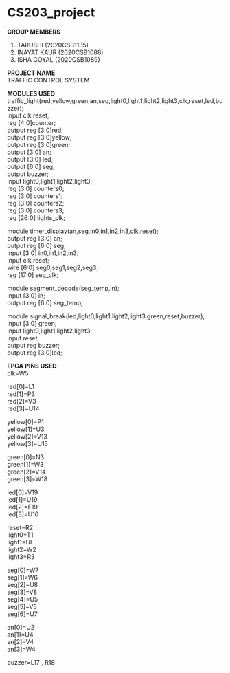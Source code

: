 # CS203_project

**GROUP MEMBERS**
1. TARUSHI         (2020CSB1135)
2. INAYAT KAUR     (2020CSB1088)
3. ISHA GOYAL      (2020CSB1089)

**PROJECT NAME**<br />
TRAFFIC CONTROL SYSTEM 

**MODULES USED**<br />
traffic_light(red,yellow,green,an,seg,light0,light1,light2,light3,clk,reset,led,buzzer);<br />
input clk,reset;<br />
reg [4:0]counter;<br />
output reg [3:0]red;<br />
output reg [3:0]yellow;<br />
output reg [3:0]green;<br />
output [3:0] an;<br />
output [3:0] led;<br />
output [6:0] seg;<br />
output buzzer;<br />
input light0,light1,light2,light3;<br />
reg [3:0] counters0;<br />
reg [3:0] counters1;<br />
reg [3:0] counters2;<br />
reg [3:0] counters3;<br />
reg [26:0] lights_clk;<br />

module timer_display(an,seg,in0,in1,in2,in3,clk,reset);<br />
output reg [3:0] an;<br />
output reg [6:0] seg;<br />
input [3:0] in0,in1,in2,in3;<br />
input clk,reset;<br />
wire [6:0] seg0,seg1,seg2,seg3;<br />
reg [17:0] seg_clk;<br />

module segment_decode(seg_temp,in);<br />
input [3:0] in;<br />
output reg [6:0] seg_temp;<br />

module signal_break(led,light0,light1,light2,light3,green,reset,buzzer);<br />
input [3:0] green;<br />
input light0,light1,light2,light3;<br />
input reset;<br />
output reg buzzer;<br />
output reg [3:0]led;<br />

**FPGA PINS USED**<br />
clk=W5<br />

red[0]=L1<br />
red[1]=P3<br />
red[2]=V3<br />
red[3]=U14<br />

yellow[0]=P1<br />
yellow[1]=U3<br />
yellow[2]=V13<br />
yellow[3]=U15<br />

green[0]=N3<br />
green[1]=W3<br />
green[2]=V14<br />
green[3]=W18<br />

led[0]=V19<br />
led[1]=U19<br />
led[2]=E19<br />
led[3]=U16<br />

reset=R2<br />
light0=T1<br />
light1=UI<br />
light2=W2<br />
light3=R3<br />

seg[0]=W7<br />
seg[1]=W6<br />
seg[2]=U8<br />
seg[3]=V8<br />
seg[4]=U5<br />
seg[5]=V5<br />
seg[6]=U7<br />

an[0]=U2<br />
an[1]=U4<br />
an[2]=V4<br />
an[3]=W4<br />

buzzer=L17 , R18
